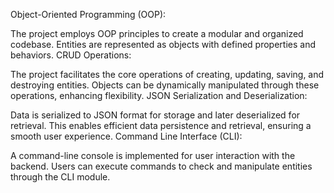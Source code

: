 Object-Oriented Programming (OOP):

The project employs OOP principles to create a modular and organized codebase.
Entities are represented as objects with defined properties and behaviors.
CRUD Operations:

The project facilitates the core operations of creating, updating, saving, and destroying entities.
Objects can be dynamically manipulated through these operations, enhancing flexibility.
JSON Serialization and Deserialization:

Data is serialized to JSON format for storage and later deserialized for retrieval.
This enables efficient data persistence and retrieval, ensuring a smooth user experience.
Command Line Interface (CLI):

A command-line console is implemented for user interaction with the backend.
Users can execute commands to check and manipulate entities through the CLI module.

